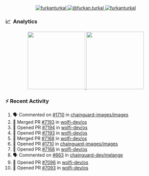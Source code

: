 <p align="center">
  <a href="https://linkedin.com/in/furkanturkal" target="blank">
    <img src="https://img.shields.io/badge/linkedin-%230077B5.svg?&style=for-the-badge&logo=linkedin&logoColor=white" alt="furkanturkal" />
  </a>
  <a href="https://medium.com/@furkan.turkal" target="blank">
    <img src="https://img.shields.io/badge/medium-%2312100E.svg?&style=for-the-badge&logo=medium&logoColor=white" alt="@furkan.turkal" />
  </a>
  <a href="https://twitter.com/furkanturkaI" target="blank">
    <img src="https://img.shields.io/badge/Twitter-1DA1F2?style=for-the-badge&logo=twitter&logoColor=white" alt="furkanturkaI" />
  </a>
</p>

### 📈 &nbsp;Analytics

<p align="center">
  <a href="https://coderstats.net/github/#Dentrax">
    <img height="180em" src="https://github-readme-stats-eight-theta.vercel.app/api?username=Dentrax&show_icons=true&theme=algolia&include_all_commits=true&count_private=true&line_height=26"/>
    <img height="180em" src="https://github-readme-stats-eight-theta.vercel.app/api/top-langs/?username=Dentrax&layout=compact&langs_count=8&theme=algolia&line_height=26"/>
  </a>
</p>

### :zap: Recent Activity

<!--START_SECTION:activity-->
1. 🗣 Commented on [#1710](https://github.com/chainguard-images/images/pull/1710#issuecomment-1773356888) in [chainguard-images/images](https://github.com/chainguard-images/images)
2. 🎉 Merged PR [#7193](https://github.com/wolfi-dev/os/pull/7193) in [wolfi-dev/os](https://github.com/wolfi-dev/os)
3. 💪 Opened PR [#7194](https://github.com/wolfi-dev/os/pull/7194) in [wolfi-dev/os](https://github.com/wolfi-dev/os)
4. 💪 Opened PR [#7193](https://github.com/wolfi-dev/os/pull/7193) in [wolfi-dev/os](https://github.com/wolfi-dev/os)
5. 🎉 Merged PR [#7168](https://github.com/wolfi-dev/os/pull/7168) in [wolfi-dev/os](https://github.com/wolfi-dev/os)
6. 💪 Opened PR [#1710](https://github.com/chainguard-images/images/pull/1710) in [chainguard-images/images](https://github.com/chainguard-images/images)
7. 💪 Opened PR [#7168](https://github.com/wolfi-dev/os/pull/7168) in [wolfi-dev/os](https://github.com/wolfi-dev/os)
8. 🗣 Commented on [#663](https://github.com/chainguard-dev/melange/pull/663#issuecomment-1770411659) in [chainguard-dev/melange](https://github.com/chainguard-dev/melange)
9. 💪 Opened PR [#7096](https://github.com/wolfi-dev/os/pull/7096) in [wolfi-dev/os](https://github.com/wolfi-dev/os)
10. 💪 Opened PR [#7093](https://github.com/wolfi-dev/os/pull/7093) in [wolfi-dev/os](https://github.com/wolfi-dev/os)
<!--END_SECTION:activity-->
